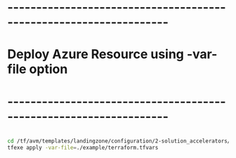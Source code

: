 # ------------------------------------------------------------------
# Deploy Azure Resource using -var-file option
# ------------------------------------------------------------------

```bash

cd /tf/avm/templates/landingzone/configuration/2-solution_accelerators/project/app_service
tfexe apply -var-file=./example/terraform.tfvars

```